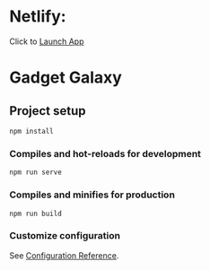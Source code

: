 # Netlify:
Click to [Launch App](https://moonlit-beignet-8007d5.netlify.app/)

# Gadget Galaxy

## Project setup
```
npm install
```

### Compiles and hot-reloads for development
```
npm run serve
```

### Compiles and minifies for production
```
npm run build
```

### Customize configuration
See [Configuration Reference](https://cli.vuejs.org/config/).



